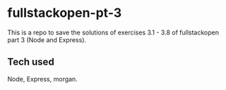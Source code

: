 # fullstackopen-pt-3

This is a repo to save the solutions of exercises 3.1 - 3.8 of fullstackopen part 3 (Node and Express). 

## Tech used

Node, Express, morgan. 
